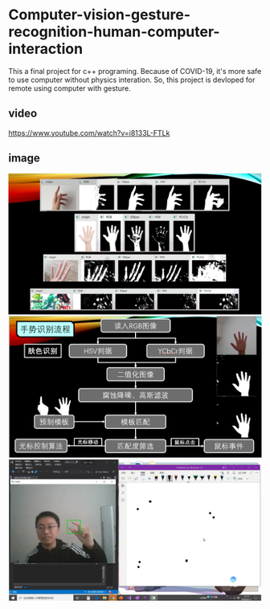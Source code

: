 # Computer-vision-gesture-recognition-human-computer-interaction

This a final project for c++ programing. Because of COVID-19, it's more safe to use computer without physics interation. So, this project is devloped for remote using computer with gesture.

## video
https://www.youtube.com/watch?v=i8133L-FTLk
## image
![image](https://github.com/LI-SUSTech/Computer-vision-gesture-recognition-human-computer-interaction/blob/main/image/gesture.png)
![image](https://github.com/LI-SUSTech/Computer-vision-gesture-recognition-human-computer-interaction/blob/main/image/process.png)
![image](https://github.com/LI-SUSTech/Computer-vision-gesture-recognition-human-computer-interaction/blob/main/image/image.png)
